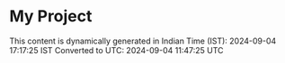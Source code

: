 # My Project

This content is dynamically generated in Indian Time (IST): 2024-09-04 17:17:25 IST
Converted to UTC: 2024-09-04 11:47:25 UTC
